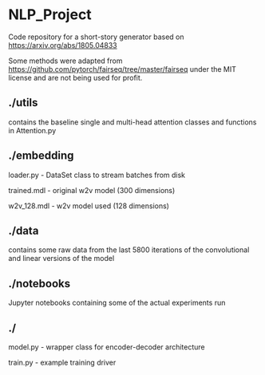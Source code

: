 # NLP_Project
Code repository for a short-story generator based on https://arxiv.org/abs/1805.04833

Some methods were adapted from https://github.com/pytorch/fairseq/tree/master/fairseq
under the MIT license and are not being used for profit.

## ./utils
contains the baseline single and multi-head attention classes and functions
in Attention.py

## ./embedding
loader.py - DataSet class to stream batches from disk

trained.mdl - original w2v model (300 dimensions)

w2v_128.mdl - w2v model used (128 dimensions)

## ./data
contains some raw data from the last 5800 iterations
of the convolutional and linear versions of the model

## ./notebooks
Jupyter notebooks containing some of the actual experiments run

## ./
model.py - wrapper class for encoder-decoder architecture

train.py - example training driver
